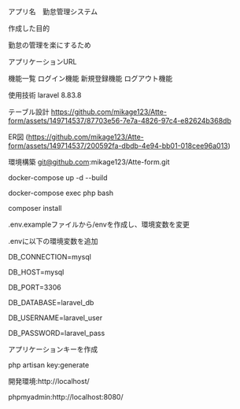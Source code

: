 
アプリ名　勤怠管理システム

作成した目的

勤怠の管理を楽にするため

アプリケーションURL


機能一覧
ログイン機能
新規登録機能
ログアウト機能

使用技術
laravel 8.83.8

テーブル設計
https://github.com/mikage123/Atte-form/assets/149714537/87703e56-7e7a-4826-97c4-e82624b368db

ER図
(https://github.com/mikage123/Atte-form/assets/149714537/200592fa-dbdb-4e94-bb01-018cee96a013)

環境構築
git@github.com:mikage123/Atte-form.git

docker-compose up -d --build

docker-compose exec php bash

composer install

.env.exampleファイルから/envを作成し、環境変数を変更

.envに以下の環境変数を追加

DB_CONNECTION=mysql

DB_HOST=mysql

DB_PORT=3306

DB_DATABASE=laravel_db

DB_USERNAME=laravel_user

DB_PASSWORD=laravel_pass

アプリケーションキーを作成

php artisan key:generate

開発環境:http://localhost/

phpmyadmin:http://localhost:8080/
